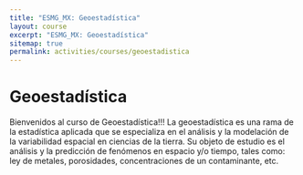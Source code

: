 ```yaml
---
title: "ESMG_MX: Geoestadística"
layout: course
excerpt: "ESMG_MX: Geoestadística"
sitemap: true
permalink: activities/courses/geoestadistica
---
```


# Geoestadística

Bienvenidos al curso de Geoestadística!!!
La geoestadística es una rama de la estadística aplicada que se especializa en el análisis y la modelación de la variabilidad espacial en ciencias de la tierra. Su objeto de estudio es el análisis y la predicción de fenómenos en espacio y/o tiempo, tales como: ley de metales, porosidades, concentraciones de un contaminante, etc.
